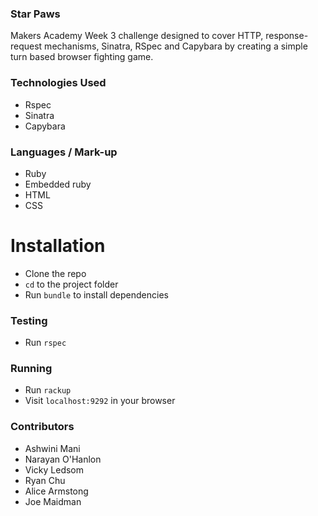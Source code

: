 ### Star Paws ###

Makers Academy Week 3 challenge designed to cover HTTP, response-request mechanisms, Sinatra, RSpec and Capybara by creating a simple turn based browser fighting game.

### Technologies Used
- Rspec
- Sinatra
- Capybara

### Languages / Mark-up
- Ruby
- Embedded ruby
- HTML
- CSS

# Installation
- Clone the repo
- `cd` to the project folder
- Run `bundle` to install dependencies

### Testing
- Run `rspec`

### Running
- Run `rackup`
- Visit `localhost:9292` in your browser

### Contributors
- Ashwini Mani
- Narayan O'Hanlon
- Vicky Ledsom
- Ryan Chu
- Alice Armstong
- Joe Maidman

